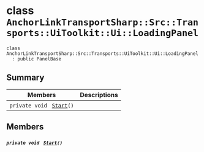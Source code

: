 # class `AnchorLinkTransportSharp::Src::Transports::UiToolkit::Ui::LoadingPanel` 

```
class AnchorLinkTransportSharp::Src::Transports::UiToolkit::Ui::LoadingPanel
  : public PanelBase
```

## Summary

 Members                                | Descriptions                                
----------------------------------------|---------------------------------------------
`private void ` [`Start`](#class_anchor_link_transport_sharp_1_1_src_1_1_transports_1_1_ui_toolkit_1_1_ui_1_1_loading_panel_1a07aaf1227e4d645f15e0a964f54ef291)`()` | 

## Members

##### `private void ` [`Start`](#class_anchor_link_transport_sharp_1_1_src_1_1_transports_1_1_ui_toolkit_1_1_ui_1_1_loading_panel_1a07aaf1227e4d645f15e0a964f54ef291)`()` 


